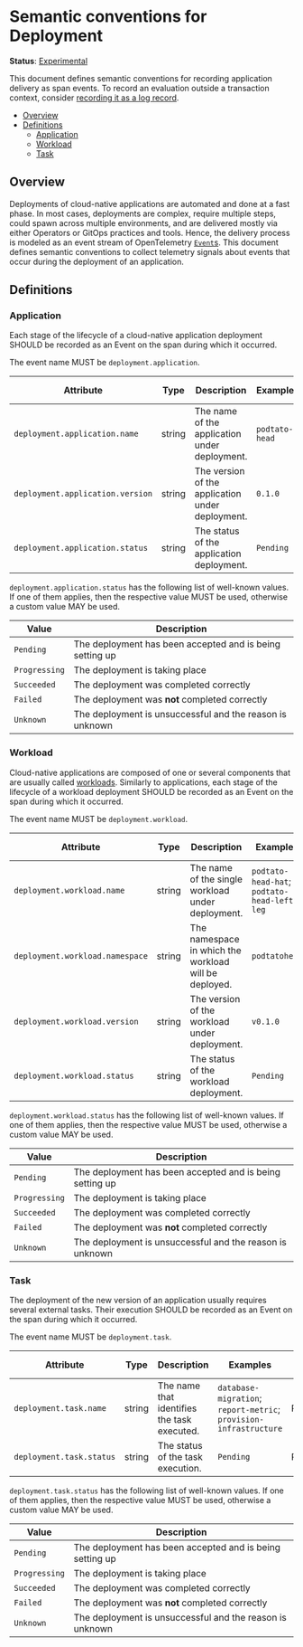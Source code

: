 # Semantic conventions for Deployment

**Status**: [Experimental](../../document-status.md)

This document defines semantic conventions for recording application delivery as span events.
To record an evaluation outside a transaction context, consider
[recording it as a log record](../../logs/semantic_conventions/deployment.md).

<!-- Re-generate TOC with `markdown-toc --no-first-h1 -i` -->

<!-- toc -->

- [Overview](#overview)
- [Definitions](#definitions)
  * [Application](#application)
  * [Workload](#workload)
  * [Task](#task)

<!-- tocstop -->

## Overview

Deployments of cloud-native applications are automated and done at a fast phase.
In most cases, deployments are complex, require multiple steps, could spawn across multiple environments,
and are delivered mostly via either Operators or GitOps practices and tools.
Hence, the delivery process is modeled as an event stream of OpenTelemetry [`Event`s](../api.md#add-events).
This document defines semantic conventions to collect telemetry signals about events that occur during the
deployment of an application.

## Definitions

### Application

Each stage of the lifecycle of a cloud-native application deployment SHOULD be recorded as an Event on the span during 
which it occurred.

<!-- semconv deployment.application -->
The event name MUST be `deployment.application`.

| Attribute  | Type | Description  | Examples  | Requirement Level |
|---|---|---|---|---|
| `deployment.application.name` | string | The name of the application under deployment. | `podtato-head` | Required |
| `deployment.application.version` | string | The version of the application under deployment. | `0.1.0` | Recommended |
| `deployment.application.status` | string | The status of the application deployment. | `Pending` | Recommended |

`deployment.application.status` has the following list of well-known values. If one of them applies, then the respective value MUST be used, otherwise a custom value MAY be used.

| Value  | Description |
|---|---|
| `Pending` | The deployment has been accepted and is being setting up |
| `Progressing` | The deployment is taking place |
| `Succeeded` | The deployment was completed correctly |
| `Failed` | The deployment was **not** completed correctly |
| `Unknown` | The deployment is unsuccessful and the reason is unknown |
<!-- endsemconv -->

### Workload 

Cloud-native applications are composed of one or several components that are usually called [workloads](https://kubernetes.io/docs/concepts/workloads/).
Similarly to applications, each stage of the lifecycle of a workload deployment SHOULD be recorded as an Event on the span during
which it occurred.

<!-- semconv deployment.workload -->
The event name MUST be `deployment.workload`.

| Attribute  | Type | Description  | Examples  | Requirement Level |
|---|---|---|---|---|
| `deployment.workload.name` | string | The name of the single workload under deployment. | `podtato-head-hat`; `podtato-head-left-leg` | Required |
| `deployment.workload.namespace` | string | The namespace in which the workload will be deployed. | `podtatohead` | Recommended |
| `deployment.workload.version` | string | The version of the workload under deployment. | `v0.1.0` | Recommended |
| `deployment.workload.status` | string | The status of the workload deployment. | `Pending` | Recommended |

`deployment.workload.status` has the following list of well-known values. If one of them applies, then the respective value MUST be used, otherwise a custom value MAY be used.

| Value  | Description |
|---|---|
| `Pending` | The deployment has been accepted and is being setting up |
| `Progressing` | The deployment is taking place |
| `Succeeded` | The deployment was completed correctly |
| `Failed` | The deployment was **not** completed correctly |
| `Unknown` | The deployment is unsuccessful and the reason is unknown |
<!-- endsemconv -->

### Task

The deployment of the new version of an application usually requires several external tasks.
Their execution SHOULD be recorded as an Event on the span during which it occurred.

<!-- semconv deployment.task -->
The event name MUST be `deployment.task`.

| Attribute  | Type | Description  | Examples  | Requirement Level |
|---|---|---|---|---|
| `deployment.task.name` | string | The name that identifies the task executed. | `database-migration`; `report-metric`; `provision-infrastructure` | Required |
| `deployment.task.status` | string | The status of the task execution. | `Pending` | Recommended |

`deployment.task.status` has the following list of well-known values. If one of them applies, then the respective value MUST be used, otherwise a custom value MAY be used.

| Value  | Description |
|---|---|
| `Pending` | The deployment has been accepted and is being setting up |
| `Progressing` | The deployment is taking place |
| `Succeeded` | The deployment was completed correctly |
| `Failed` | The deployment was **not** completed correctly |
| `Unknown` | The deployment is unsuccessful and the reason is unknown |
<!-- endsemconv -->
